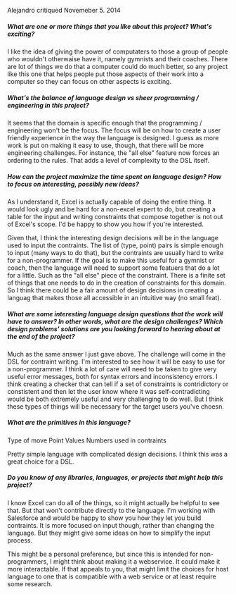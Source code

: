 Alejandro critiqued Novemeber 5. 2014

##### What are one or more things that you like about this project? What's exciting?

I like the idea of giving the power of computaters to those a group of people who wouldn't otherwaise have it, namely gymnists and their coaches. There are lot of things we do that a computer could do much better, so any project like this one that helps people put those aspects of their work into a computer so they can focus on other aspects is exciting. 

##### What's the balance of language design vs sheer programming / engineering in this project?

It seems that the domain is specific enough that the programming / engineering won't be the focus. The focus will be on how to create a user friendly experience in the way the language is designed. I guess as more work is put on making it easy to use, though, that there will be more engineering challenges. For instance, the "all else" feature now forces an ordering to the rules. That adds a level of complexity to the DSL itself.

##### How can the project maximize the time spent on language design? How to focus on interesting, possibly new ideas?

As I understand it, Excel is actually capable of doing the entire thing. It would look ugly and be hard for a non-excel expert to do, but creating a table for the input and writing constraints that compose together is not out of Excel's scope. I'd be happy to show you how if you're interested.

Given that, I think the interesting design decisions will be in the language used to input the contraints. The list of (type, point) pairs is simple enough to input (many ways to do that), but the contraints are usually hard to write for a non-programmer. If the goal is to make this useful for a gymnist or coach, then the language will need to support some featuers that do a lot for a little. Such as the "all else" piece of the constraint. There is a finite set of things that one needs to do in the creation of constraints for this domain. So I think there could be a fair amount of design decisions in creating a languag that makes those all accessible in an intuitive way (no small feat). 

##### What are some interesting language design questions that the work will have to answer? In other words, what are the design challenges? Which design problems' solutions are you looking forward to hearing about at the end of the project?


Much as the same answer I just gave above. The challenge will come in the DSL for contraint writing. I'm interested to see how it will be easy to use for a non-programmer. I think a lot of care will need to be taken to give very useful error messages, both for syntax errors and inconsistency errors. I think creating a checker that can tell if a set of constraints is contridictory or constistent and then let the user know where it was self-contradicting would be both extremely useful and very challenging to do well. But I think these types of things will be necessary for the target users you've choesn.

##### What are the primitives in this language?

Type of move
Point Values
Numbers used in contraints

Pretty simple language with complicated design decisions. I think this was a great choice for a DSL.

##### Do you know of any libraries, languages, or projects that might help this project?

I know Excel can do all of the things, so it might actually be helpful to see that. But that won't contribute directly to the language. I'm working with Salesforce and would be happy to show you how they let you build contraints. It is more focused on input though, rather than changing the language. But they might give some ideas on how to simplify the input process.

This might be a personal preference, but since this is intended for non-programmers, I might think about making it a webservice. It could make it more interactable. If that appeals to you, that might limit the choices for host language to one that is compatible with a web service or at least require some research.

